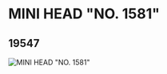 # MINI HEAD "NO. 1581"
## 19547
![MINI HEAD "NO. 1581"](https://lc-www-live-s.legocdn.com/media/bricks/5/2/6100238.jpg)